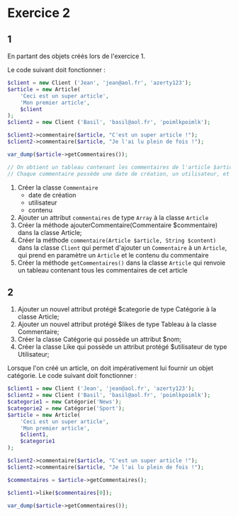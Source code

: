 # Exercice 2

## 1

En partant des objets créés lors de l'exercice 1.

Le code suivant doit fonctionner :

```php
$client = new Client ('Jean', 'jean@aol.fr', 'azerty123');
$article = new Article(
    'Ceci est un super article',
    'Mon premier article',
    $client
);
$client2 = new Client ('Basil', 'basil@aol.fr', 'poimlkpoimlk');

$client2->commentaire($article, "C'est un super article !");
$client2->commentaire($article, "Je l'ai lu plein de fois !");

var_dump($article->getCommentaires());

// On obtient un tableau contenant les commentaires de l'article $article
// Chaque commentaire possède une date de création, un utilisateur, et un contenu
```

1. Créer la classe `Commentaire`
   - date de création
   - utilisateur
   - contenu
2. Ajouter un attribut `commentaires` de type `Array` à la classe `Article`
3. Créer la méthode ajouterCommentaire(Commentaire $commentaire) dans la classe Article;
4. Créer la méthode `commentaire(Article $article, String $content)` dans la classe `Client` qui permet d'ajouter un `Commentaire` à un `Article`, qui prend en paramètre un `Article` et le contenu du commentaire
5. Créer la méthode `getCommentaires()` dans la classe `Article` qui renvoie un tableau contenant tous les commentaires de cet article


## 2

1. Ajouter un nouvel attribut protégé $categorie de type Catégorie à la classe Article;
2. Ajouter un nouvel attribut protégé $likes de type Tableau à la classe Commentaire;
3. Créer la classe Catégorie qui possède un attribut $nom;
4. Créer la classe Like qui possède un attribut protégé $utilisateur de type Utilisateur;

Lorsque l'on créé un article, on doit impérativement lui fournir un objet catégorie.
Le code suivant doit fonctionner :

```php
$client1 = new Client ('Jean', 'jean@aol.fr', 'azerty123');
$client2 = new Client ('Basil', 'basil@aol.fr', 'poimlkpoimlk');
$categorie1 = new Catégorie('News');
$categorie2 = new Catégorie('Sport');
$article = new Article(
    'Ceci est un super article',
    'Mon premier article',
    $client1,
    $categorie1
);

$client2->commentaire($article, "C'est un super article !");
$client2->commentaire($article, "Je l'ai lu plein de fois !");

$commentaires = $article->getCommentaires();

$client1->like($commentaires[0]);

var_dump($article->getCommentaires());
```